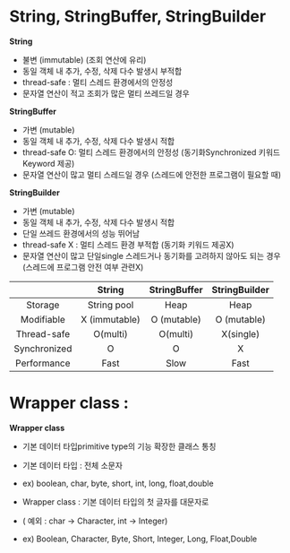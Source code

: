 # String, StringBuffer, StringBuilder

**String**
- 불변 (immutable) (조회 연산에 유리)
- 동일 객체 내 추가, 수정, 삭제 다수 발생시 부적합
- thread-safe : 멀티 스레드 환경에서의 안정성
- 문자열 연산이 적고 조회가 많은 멀티 쓰레드일 경우

**StringBuffer**
- 가변 (mutable)
- 동일 객체 내 추가, 수정, 삭제 다수 발생시 적합
- thread-safe O: 멀티 스레드 환경에서의 안정성 (동기화Synchronized 키워드Keyword 제공)
- 문자열 연산이 많고 멀티 스레드일 경우 (스레드에 안전한 프로그램이 필요할 때)

**StringBuilder**
- 가변 (mutable)
- 동일 객체 내 추가, 수정, 삭제 다수 발생시 적합
- 단일 쓰레드 환경에서의 성능 뛰어남
- thread-safe X : 멀티 스레드 환경 부적합 (동기화 키워드 제공X)
- 문자열 연산이 많고 단일single 스레드거나 동기화를 고려하지 않아도 되는 경우 (스레드에 프로그램 안전 여부 관련X)

||String|StringBuffer|StringBuilder|
|:---:|:---:|:---:|:---:|
|Storage|String pool|Heap|Heap|
|Modifiable|X (immutable)|O (mutable)|O (mutable)|
|Thread-safe|O(multi)|O(multi)|X(single)|
|Synchronized|O|O|X|
|Performance|Fast|Slow|Fast|

# Wrapper class : 

**Wrapper class**
- 기본 데이터 타입primitive type의 기능 확장한 클래스 통칭

- 기본 데이터 타입 : 전체 소문자
- ex) boolean, char, byte, short, int, long, float,double
		
- Wrapper class : 기본 데이터 타입의 첫 글자를 대문자로 
- ( 예외 : char -> Character, int -> Integer)
- ex) Boolean, Character, Byte, Short, Integer, Long, Float,Double


